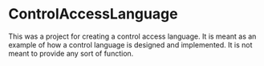 # ControlAccessLanguage

This was a project for creating a control access language. It is meant as an example of how a control language is designed and implemented. It is not meant to provide any sort of function.
